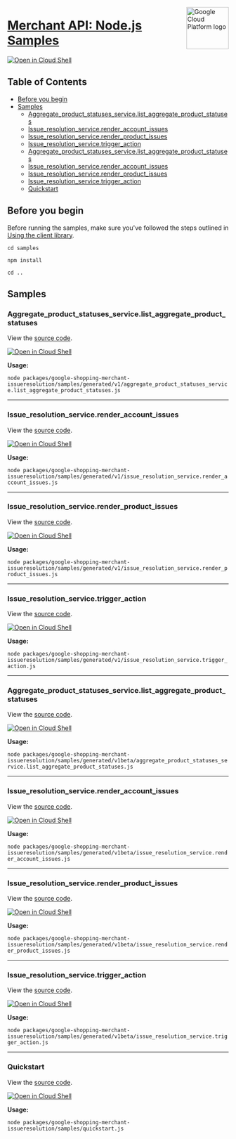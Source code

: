[//]: # "This README.md file is auto-generated, all changes to this file will be lost."
[//]: # "To regenerate it, use `python -m synthtool`."
<img src="https://avatars2.githubusercontent.com/u/2810941?v=3&s=96" alt="Google Cloud Platform logo" title="Google Cloud Platform" align="right" height="96" width="96"/>

# [Merchant API: Node.js Samples](https://github.com/googleapis/google-cloud-node)

[![Open in Cloud Shell][shell_img]][shell_link]



## Table of Contents

* [Before you begin](#before-you-begin)
* [Samples](#samples)
  * [Aggregate_product_statuses_service.list_aggregate_product_statuses](#aggregate_product_statuses_service.list_aggregate_product_statuses)
  * [Issue_resolution_service.render_account_issues](#issue_resolution_service.render_account_issues)
  * [Issue_resolution_service.render_product_issues](#issue_resolution_service.render_product_issues)
  * [Issue_resolution_service.trigger_action](#issue_resolution_service.trigger_action)
  * [Aggregate_product_statuses_service.list_aggregate_product_statuses](#aggregate_product_statuses_service.list_aggregate_product_statuses)
  * [Issue_resolution_service.render_account_issues](#issue_resolution_service.render_account_issues)
  * [Issue_resolution_service.render_product_issues](#issue_resolution_service.render_product_issues)
  * [Issue_resolution_service.trigger_action](#issue_resolution_service.trigger_action)
  * [Quickstart](#quickstart)

## Before you begin

Before running the samples, make sure you've followed the steps outlined in
[Using the client library](https://github.com/googleapis/google-cloud-node#using-the-client-library).

`cd samples`

`npm install`

`cd ..`

## Samples



### Aggregate_product_statuses_service.list_aggregate_product_statuses

View the [source code](https://github.com/googleapis/google-cloud-node/blob/main/packages/google-shopping-merchant-issueresolution/samples/generated/v1/aggregate_product_statuses_service.list_aggregate_product_statuses.js).

[![Open in Cloud Shell][shell_img]](https://console.cloud.google.com/cloudshell/open?git_repo=https://github.com/googleapis/google-cloud-node&page=editor&open_in_editor=packages/google-shopping-merchant-issueresolution/samples/generated/v1/aggregate_product_statuses_service.list_aggregate_product_statuses.js,samples/README.md)

__Usage:__


`node packages/google-shopping-merchant-issueresolution/samples/generated/v1/aggregate_product_statuses_service.list_aggregate_product_statuses.js`


-----




### Issue_resolution_service.render_account_issues

View the [source code](https://github.com/googleapis/google-cloud-node/blob/main/packages/google-shopping-merchant-issueresolution/samples/generated/v1/issue_resolution_service.render_account_issues.js).

[![Open in Cloud Shell][shell_img]](https://console.cloud.google.com/cloudshell/open?git_repo=https://github.com/googleapis/google-cloud-node&page=editor&open_in_editor=packages/google-shopping-merchant-issueresolution/samples/generated/v1/issue_resolution_service.render_account_issues.js,samples/README.md)

__Usage:__


`node packages/google-shopping-merchant-issueresolution/samples/generated/v1/issue_resolution_service.render_account_issues.js`


-----




### Issue_resolution_service.render_product_issues

View the [source code](https://github.com/googleapis/google-cloud-node/blob/main/packages/google-shopping-merchant-issueresolution/samples/generated/v1/issue_resolution_service.render_product_issues.js).

[![Open in Cloud Shell][shell_img]](https://console.cloud.google.com/cloudshell/open?git_repo=https://github.com/googleapis/google-cloud-node&page=editor&open_in_editor=packages/google-shopping-merchant-issueresolution/samples/generated/v1/issue_resolution_service.render_product_issues.js,samples/README.md)

__Usage:__


`node packages/google-shopping-merchant-issueresolution/samples/generated/v1/issue_resolution_service.render_product_issues.js`


-----




### Issue_resolution_service.trigger_action

View the [source code](https://github.com/googleapis/google-cloud-node/blob/main/packages/google-shopping-merchant-issueresolution/samples/generated/v1/issue_resolution_service.trigger_action.js).

[![Open in Cloud Shell][shell_img]](https://console.cloud.google.com/cloudshell/open?git_repo=https://github.com/googleapis/google-cloud-node&page=editor&open_in_editor=packages/google-shopping-merchant-issueresolution/samples/generated/v1/issue_resolution_service.trigger_action.js,samples/README.md)

__Usage:__


`node packages/google-shopping-merchant-issueresolution/samples/generated/v1/issue_resolution_service.trigger_action.js`


-----




### Aggregate_product_statuses_service.list_aggregate_product_statuses

View the [source code](https://github.com/googleapis/google-cloud-node/blob/main/packages/google-shopping-merchant-issueresolution/samples/generated/v1beta/aggregate_product_statuses_service.list_aggregate_product_statuses.js).

[![Open in Cloud Shell][shell_img]](https://console.cloud.google.com/cloudshell/open?git_repo=https://github.com/googleapis/google-cloud-node&page=editor&open_in_editor=packages/google-shopping-merchant-issueresolution/samples/generated/v1beta/aggregate_product_statuses_service.list_aggregate_product_statuses.js,samples/README.md)

__Usage:__


`node packages/google-shopping-merchant-issueresolution/samples/generated/v1beta/aggregate_product_statuses_service.list_aggregate_product_statuses.js`


-----




### Issue_resolution_service.render_account_issues

View the [source code](https://github.com/googleapis/google-cloud-node/blob/main/packages/google-shopping-merchant-issueresolution/samples/generated/v1beta/issue_resolution_service.render_account_issues.js).

[![Open in Cloud Shell][shell_img]](https://console.cloud.google.com/cloudshell/open?git_repo=https://github.com/googleapis/google-cloud-node&page=editor&open_in_editor=packages/google-shopping-merchant-issueresolution/samples/generated/v1beta/issue_resolution_service.render_account_issues.js,samples/README.md)

__Usage:__


`node packages/google-shopping-merchant-issueresolution/samples/generated/v1beta/issue_resolution_service.render_account_issues.js`


-----




### Issue_resolution_service.render_product_issues

View the [source code](https://github.com/googleapis/google-cloud-node/blob/main/packages/google-shopping-merchant-issueresolution/samples/generated/v1beta/issue_resolution_service.render_product_issues.js).

[![Open in Cloud Shell][shell_img]](https://console.cloud.google.com/cloudshell/open?git_repo=https://github.com/googleapis/google-cloud-node&page=editor&open_in_editor=packages/google-shopping-merchant-issueresolution/samples/generated/v1beta/issue_resolution_service.render_product_issues.js,samples/README.md)

__Usage:__


`node packages/google-shopping-merchant-issueresolution/samples/generated/v1beta/issue_resolution_service.render_product_issues.js`


-----




### Issue_resolution_service.trigger_action

View the [source code](https://github.com/googleapis/google-cloud-node/blob/main/packages/google-shopping-merchant-issueresolution/samples/generated/v1beta/issue_resolution_service.trigger_action.js).

[![Open in Cloud Shell][shell_img]](https://console.cloud.google.com/cloudshell/open?git_repo=https://github.com/googleapis/google-cloud-node&page=editor&open_in_editor=packages/google-shopping-merchant-issueresolution/samples/generated/v1beta/issue_resolution_service.trigger_action.js,samples/README.md)

__Usage:__


`node packages/google-shopping-merchant-issueresolution/samples/generated/v1beta/issue_resolution_service.trigger_action.js`


-----




### Quickstart

View the [source code](https://github.com/googleapis/google-cloud-node/blob/main/packages/google-shopping-merchant-issueresolution/samples/quickstart.js).

[![Open in Cloud Shell][shell_img]](https://console.cloud.google.com/cloudshell/open?git_repo=https://github.com/googleapis/google-cloud-node&page=editor&open_in_editor=packages/google-shopping-merchant-issueresolution/samples/quickstart.js,samples/README.md)

__Usage:__


`node packages/google-shopping-merchant-issueresolution/samples/quickstart.js`






[shell_img]: https://gstatic.com/cloudssh/images/open-btn.png
[shell_link]: https://console.cloud.google.com/cloudshell/open?git_repo=https://github.com/googleapis/google-cloud-node&page=editor&open_in_editor=samples/README.md
[product-docs]: https://developers.google.com/merchant/api

